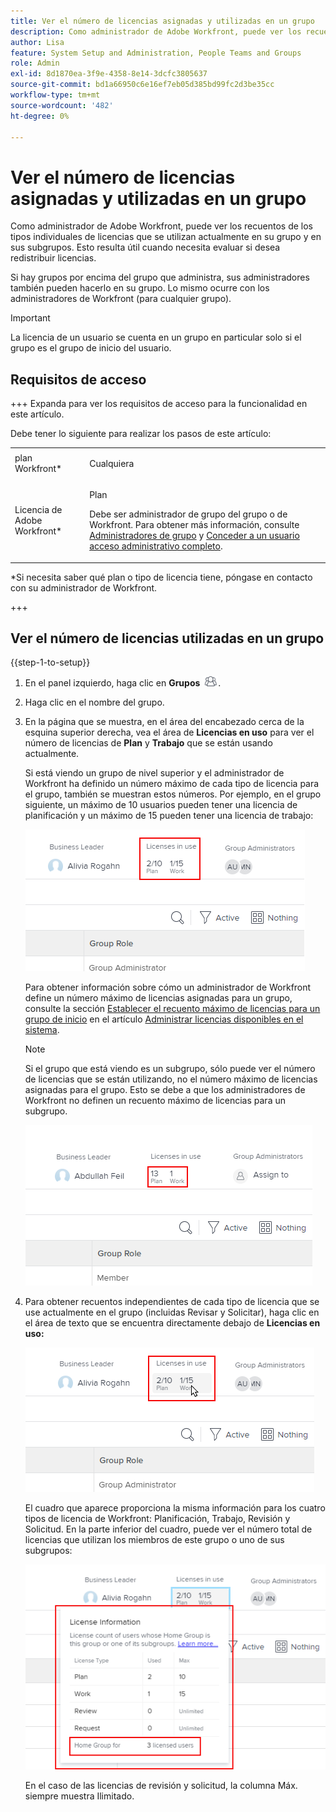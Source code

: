 ```yaml
---
title: Ver el número de licencias asignadas y utilizadas en un grupo
description: Como administrador de Adobe Workfront, puede ver los recuentos de los tipos individuales de licencias que se utilizan actualmente en su grupo y en sus subgrupos. Esto resulta útil cuando necesita evaluar si desea redistribuir licencias.
author: Lisa
feature: System Setup and Administration, People Teams and Groups
role: Admin
exl-id: 8d1870ea-3f9e-4358-8e14-3dcfc3805637
source-git-commit: bd1a66950c6e16ef7eb05d385bd99fc2d3be35cc
workflow-type: tm+mt
source-wordcount: '482'
ht-degree: 0%

---
```


# Ver el número de licencias asignadas y utilizadas en un grupo

Como administrador de Adobe Workfront, puede ver los recuentos de los tipos individuales de licencias que se utilizan actualmente en su grupo y en sus subgrupos. Esto resulta útil cuando necesita evaluar si desea redistribuir licencias.

Si hay grupos por encima del grupo que administra, sus administradores también pueden hacerlo en su grupo. Lo mismo ocurre con los administradores de Workfront (para cualquier grupo).

>[!IMPORTANT]
>
>La licencia de un usuario se cuenta en un grupo en particular solo si el grupo es el grupo de inicio del usuario.

## Requisitos de acceso

+++ Expanda para ver los requisitos de acceso para la funcionalidad en este artículo.

Debe tener lo siguiente para realizar los pasos de este artículo:

<table style="table-layout:auto"> 
 <col> 
 <col> 
 <tbody> 
  <tr> 
   <td role="rowheader">plan Workfront*</td> 
   <td> <p>Cualquiera</p> </td> 
  </tr> 
  <tr> 
   <td role="rowheader">Licencia de Adobe Workfront*</td> 
   <td> <p>Plan </p> <p>Debe ser administrador de grupo del grupo o de Workfront. Para obtener más información, consulte <a href="../../../administration-and-setup/manage-groups/group-roles/group-administrators.md" class="MCXref xref">Administradores de grupo</a> y <a href="../../../administration-and-setup/add-users/configure-and-grant-access/grant-a-user-full-administrative-access.md" class="MCXref xref">Conceder a un usuario acceso administrativo completo</a>.</p> </td> 
  </tr> 
 </tbody> 
</table>

&#42;Si necesita saber qué plan o tipo de licencia tiene, póngase en contacto con su administrador de Workfront.

+++

## Ver el número de licencias utilizadas en un grupo

{{step-1-to-setup}}

1. En el panel izquierdo, haga clic en **Grupos** ![](assets/groups-icon.png).

1. Haga clic en el nombre del grupo.
1. En la página que se muestra, en el área del encabezado cerca de la esquina superior derecha, vea el área de **Licencias en uso** para ver el número de licencias de **Plan** y **Trabajo** que se están usando actualmente.

   Si está viendo un grupo de nivel superior y el administrador de Workfront ha definido un número máximo de cada tipo de licencia para el grupo, también se muestran estos números. Por ejemplo, en el grupo siguiente, un máximo de 10 usuarios pueden tener una licencia de planificación y un máximo de 15 pueden tener una licencia de trabajo:

   ![](assets/licenses-used-allocated.png)

   Para obtener información sobre cómo un administrador de Workfront define un número máximo de licencias asignadas para un grupo, consulte la sección [Establecer el recuento máximo de licencias para un grupo de inicio](../../../administration-and-setup/get-started-wf-administration/manage-available-licenses-in-your-system.md#set) en el artículo [Administrar licencias disponibles en el sistema](../../../administration-and-setup/get-started-wf-administration/manage-available-licenses-in-your-system.md).

   >[!NOTE]
   >
   >Si el grupo que está viendo es un subgrupo, sólo puede ver el número de licencias que se están utilizando, no el número máximo de licencias asignadas para el grupo. Esto se debe a que los administradores de Workfront no definen un recuento máximo de licencias para un subgrupo.
   >
   >![](assets/subgroup-used-licenses-only.png)
   >

1. Para obtener recuentos independientes de cada tipo de licencia que se use actualmente en el grupo (incluidas Revisar y Solicitar), haga clic en el área de texto que se encuentra directamente debajo de **Licencias en uso:**

   ![](assets/click-text-to-see-more.png)

   El cuadro que aparece proporciona la misma información para los cuatro tipos de licencia de Workfront: Planificación, Trabajo, Revisión y Solicitud. En la parte inferior del cuadro, puede ver el número total de licencias que utilizan los miembros de este grupo o uno de sus subgrupos:

   ![](assets/more-license-info.png)

   En el caso de las licencias de revisión y solicitud, la columna Máx. siempre muestra Ilimitado.

